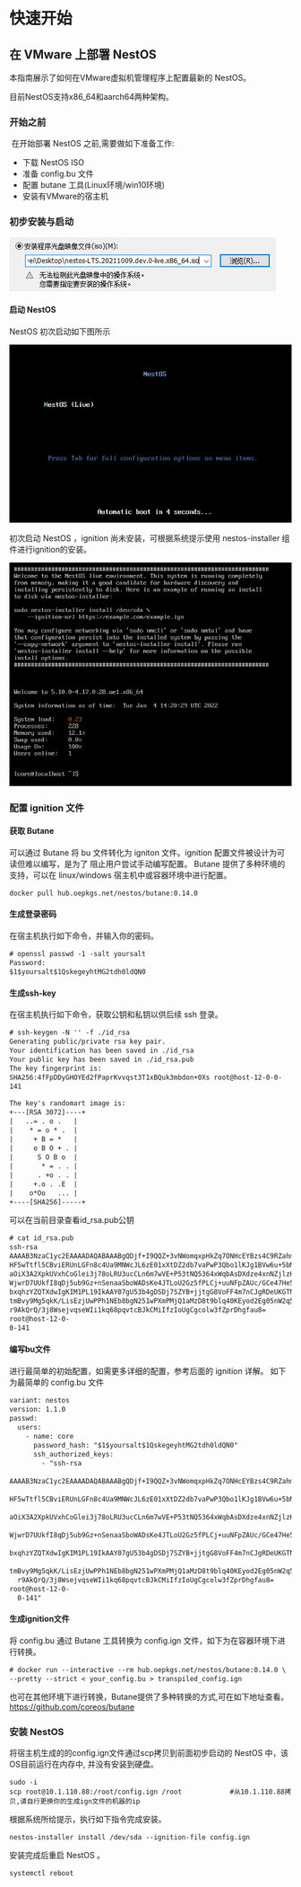 # 快速开始

## 在 VMware 上部署 NestOS

本指南展示了如何在VMware虚拟机管理程序上配置最新的 NestOS。

目前NestOS支持x86_64和aarch64两种架构。

### 开始之前

​		在开始部署 NestOS 之前,需要做如下准备工作:

- 下载 NestOS ISO
- 准备 config.bu 文件
- 配置 butane 工具(Linux环境/win10环境)
- 安装有VMware的宿主机

### 初步安装与启动

![image-20211014200951942](/docs/zh/graph/快速开始/image-20211014200951942.png)

#### 启动 NestOS

NestOS 初次启动如下图所示

![image-20211014201036415](/docs/zh/graph/快速开始/image-20211014201036415.png)

初次启动 NestOS ，ignition 尚未安装，可根据系统提示使用 nestos-installer 组件进行ignition的安装。

![image-20211014201046509](/docs/zh/graph/快速开始/image-20211014201046509.png)

### 配置 ignition 文件

#### 获取 Butane

可以通过 Butane 将 bu 文件转化为 igniton 文件。ignition 配置文件被设计为可读但难以编写，是为了
阻止用户尝试手动编写配置。
Butane 提供了多种环境的支持，可以在 linux/windows 宿主机中或容器环境中进行配置。

```
docker pull hub.oepkgs.net/nestos/butane:0.14.0
```

#### 生成登录密码

在宿主机执行如下命令，并输入你的密码。

```
# openssl passwd -1 -salt yoursalt
Password:
$1$yoursalt$1QskegeyhtMG2tdh0ldQN0
```

#### 生成ssh-key

在宿主机执行如下命令，获取公钥和私钥以供后续 ssh 登录。

```
# ssh-keygen -N '' -f ./id_rsa
Generating public/private rsa key pair.
Your identification has been saved in ./id_rsa
Your public key has been saved in ./id_rsa.pub
The key fingerprint is:
SHA256:4fFpDDyGHOYEd2fPaprKvvqst3T1xBQuk3mbdon+0Xs root@host-12-0-0-141
```

```
The key's randomart image is:
+---[RSA 3072]----+
|   ..= . o .   |
|    * = o * .  |
|     + B = *   |
|     o B O + . |
|      S O B o  |
|       * = . . |
|      . +o . . |
|     +.o . .E  |
|    o*Oo   ... |
+----[SHA256]-----+
```

可以在当前目录查看id_rsa.pub公钥

```
# cat id_rsa.pub
ssh-rsa
AAAAB3NzaC1yc2EAAAADAQABAAABgQDjf+I9QQZ+3vNWomqxpHkZq7ONHcEYBzs4C9RZahmLYVPBf/3y
HF5wTtfl5CBviERUnLGFn8c4Ua9MNWcJL6zE01xXtDZ2db7vaPwP3Qbo1lKJg1BVw6u+5bMKCJxEnN9+
aOiX3A2XpkUVxhCoGlei3j78oLRU3ucCLn6m7wVE+P53tNQ5364xWqbAsDXdze4xnNZjlzH9JvjJ5IJY
WjwrD7UUkfI8qDj5ub9Gz+nSenaaSboWADsKe4JTLoU2Gz5fPLCj+uuNFpZAUc/GCe47He5UO6IbHjDI
bxqhzYZQTXdwIgKIM1PL19IkAAY07gU53b4gDSDj7SZYB+jjtgG8VoFF4m7nCJgRDeUKGTNT5fsLPKAZ
tmBvy9Mg5qkK/LisEzjUwPPh1NEb8bgN251wPXmPMjQ1aMzD8t9blq40KEyod2Eg05nW2q5/90ICNQBa
r9AkQrQ/3j8WsejvqseWIi1kq68pqvtcBJkCMiIfzIoUgCgcolw3fZprDhgfau8= root@host-12-0-
0-141
```

#### 编写bu文件

进行最简单的初始配置，如需更多详细的配置，参考后面的 ignition 详解。
如下为最简单的 config.bu 文件

```
variant: nestos
version: 1.1.0
passwd:
  users:
    - name: core
      password_hash: "$1$yoursalt$1QskegeyhtMG2tdh0ldQN0"
      ssh_authorized_keys:
        - "ssh-rsa
  AAAAB3NzaC1yc2EAAAADAQABAAABgQDjf+I9QQZ+3vNWomqxpHkZq7ONHcEYBzs4C9RZahmLYVPBf/3y
  HF5wTtfl5CBviERUnLGFn8c4Ua9MNWcJL6zE01xXtDZ2db7vaPwP3Qbo1lKJg1BVw6u+5bMKCJxEnN9+
  aOiX3A2XpkUVxhCoGlei3j78oLRU3ucCLn6m7wVE+P53tNQ5364xWqbAsDXdze4xnNZjlzH9JvjJ5IJY
  WjwrD7UUkfI8qDj5ub9Gz+nSenaaSboWADsKe4JTLoU2Gz5fPLCj+uuNFpZAUc/GCe47He5UO6IbHjDI
  bxqhzYZQTXdwIgKIM1PL19IkAAY07gU53b4gDSDj7SZYB+jjtgG8VoFF4m7nCJgRDeUKGTNT5fsLPKAZ
  tmBvy9Mg5qkK/LisEzjUwPPh1NEb8bgN251wPXmPMjQ1aMzD8t9blq40KEyod2Eg05nW2q5/90ICNQBa
  r9AkQrQ/3j8WsejvqseWIi1kq68pqvtcBJkCMiIfzIoUgCgcolw3fZprDhgfau8= root@host-12-0-
  0-141"
```

#### 生成ignition文件

将 config.bu 通过 Butane 工具转换为 config.ign 文件，如下为在容器环境下进行转换。

```
# docker run --interactive --rm hub.oepkgs.net/nestos/butane:0.14.0 \
--pretty --strict < your_config.bu > transpiled_config.ign
```

也可在其他环境下进行转换，Butane提供了多种转换的方式,可在如下地址查看。
https://github.com/coreos/butane

### 安装 NestOS

将宿主机生成的的config.ign文件通过scp拷贝到前面初步启动的 NestOS 中，该OS目前运行在内存中,
并没有安装到硬盘。

```
sudo -i
scp root@10.1.110.88:/root/config.ign /root            #从10.1.110.88拷贝,请自行更换你的生成ign文件的机器的ip
```

根据系统所给提示，执行如下指令完成安装。

```
nestos-installer install /dev/sda --ignition-file config.ign
```

安装完成后重启 NestOS 。

```
systemctl reboot
```

